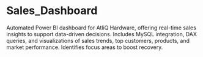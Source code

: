 # Sales_Dashboard
Automated Power BI dashboard for AtliQ Hardware, offering real-time sales insights to support data-driven decisions. Includes MySQL integration, DAX queries, and visualizations of sales trends, top customers, products, and market performance. Identifies focus areas to boost recovery.
